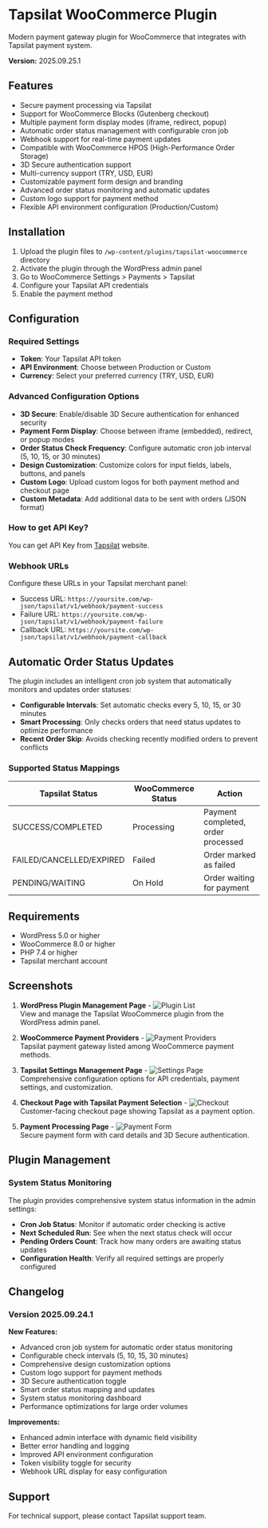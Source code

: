 # Tapsilat WooCommerce Plugin

Modern payment gateway plugin for WooCommerce that integrates with Tapsilat payment system.

**Version:** 2025.09.25.1

## Features

- Secure payment processing via Tapsilat
- Support for WooCommerce Blocks (Gutenberg checkout)
- Multiple payment form display modes (iframe, redirect, popup)
- Automatic order status management with configurable cron job
- Webhook support for real-time payment updates
- Compatible with WooCommerce HPOS (High-Performance Order Storage)
- 3D Secure authentication support
- Multi-currency support (TRY, USD, EUR)
- Customizable payment form design and branding
- Advanced order status monitoring and automatic updates
- Custom logo support for payment method
- Flexible API environment configuration (Production/Custom)

## Installation

1. Upload the plugin files to `/wp-content/plugins/tapsilat-woocommerce` directory
2. Activate the plugin through the WordPress admin panel
3. Go to WooCommerce Settings > Payments > Tapsilat
4. Configure your Tapsilat API credentials
5. Enable the payment method

## Configuration

### Required Settings

- **Token**: Your Tapsilat API token
- **API Environment**: Choose between Production or Custom
- **Currency**: Select your preferred currency (TRY, USD, EUR)

### Advanced Configuration Options

- **3D Secure**: Enable/disable 3D Secure authentication for enhanced security
- **Payment Form Display**: Choose between iframe (embedded), redirect, or popup modes  
- **Order Status Check Frequency**: Configure automatic cron job interval (5, 10, 15, or 30 minutes)
- **Design Customization**: Customize colors for input fields, labels, buttons, and panels
- **Custom Logo**: Upload custom logos for both payment method and checkout page
- **Custom Metadata**: Add additional data to be sent with orders (JSON format)

### How to get API Key?

You can get API Key from [Tapsilat](https://panel.tapsilat.com) website.

### Webhook URLs

Configure these URLs in your Tapsilat merchant panel:

- Success URL: `https://yoursite.com/wp-json/tapsilat/v1/webhook/payment-success`
- Failure URL: `https://yoursite.com/wp-json/tapsilat/v1/webhook/payment-failure`
- Callback URL: `https://yoursite.com/wp-json/tapsilat/v1/webhook/payment-callback`

## Automatic Order Status Updates

The plugin includes an intelligent cron job system that automatically monitors and updates order statuses:

- **Configurable Intervals**: Set automatic checks every 5, 10, 15, or 30 minutes
- **Smart Processing**: Only checks orders that need status updates to optimize performance
- **Recent Order Skip**: Avoids checking recently modified orders to prevent conflicts

### Supported Status Mappings

| Tapsilat Status | WooCommerce Status | Action |
|----------------|-------------------|---------|
| SUCCESS/COMPLETED | Processing | Payment completed, order processed |
| FAILED/CANCELLED/EXPIRED | Failed | Order marked as failed |
| PENDING/WAITING | On Hold | Order waiting for payment |

## Requirements

- WordPress 5.0 or higher
- WooCommerce 8.0 or higher
- PHP 7.4 or higher
- Tapsilat merchant account

## Screenshots

1. **WordPress Plugin Management Page** - ![Plugin List](screenshots/1.png)  
   View and manage the Tapsilat WooCommerce plugin from the WordPress admin panel.

2. **WooCommerce Payment Providers** - ![Payment Providers](screenshots/2.png)  
   Tapsilat payment gateway listed among WooCommerce payment methods.

3. **Tapsilat Settings Management Page** - ![Settings Page](screenshots/3.png)  
   Comprehensive configuration options for API credentials, payment settings, and customization.

4. **Checkout Page with Tapsilat Payment Selection** - ![Checkout](screenshots/4.png)  
   Customer-facing checkout page showing Tapsilat as a payment option.

5. **Payment Processing Page** - ![Payment Form](screenshots/5.png)  
   Secure payment form with card details and 3D Secure authentication.

## Plugin Management

### System Status Monitoring

The plugin provides comprehensive system status information in the admin settings:

- **Cron Job Status**: Monitor if automatic order checking is active
- **Next Scheduled Run**: See when the next status check will occur
- **Pending Orders Count**: Track how many orders are awaiting status updates
- **Configuration Health**: Verify all required settings are properly configured

## Changelog

### Version 2025.09.24.1

**New Features:**
- Advanced cron job system for automatic order status monitoring
- Configurable check intervals (5, 10, 15, 30 minutes)
- Comprehensive design customization options
- Custom logo support for payment methods
- 3D Secure authentication toggle
- Smart order status mapping and updates
- System status monitoring dashboard
- Performance optimizations for large order volumes

**Improvements:**
- Enhanced admin interface with dynamic field visibility
- Better error handling and logging
- Improved API environment configuration
- Token visibility toggle for security
- Webhook URL display for easy configuration

## Support

For technical support, please contact Tapsilat support team.
